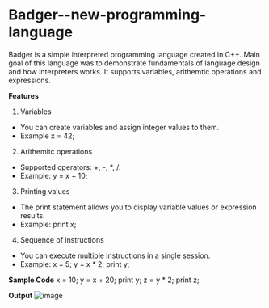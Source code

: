 # Badger--new-programming-language
Badger is a simple interpreted programming language created in C++. Main goal of this language was to demonstrate fundamentals of language design and how interpreters works. It supports variables, arithemtic operations and expressions.

**Features**
1. Variables
- You can create variables and assign integer values to them.
- Example x = 42;
2. Arithemitc operations
- Supported operators: +, -, *, /.
- Example: y = x + 10;
3. Printing values
- The print statement allows you to display variable values or expression results.
- Example: print x;
4. Sequence of instructions
- You can execute multiple instructions in a single session.
- Example:
x = 5;
y = x * 2;
print y;

**Sample Code**
x = 10;
y = x + 20;
print y;
z = y * 2;
print z;

**Output**
![image](https://github.com/user-attachments/assets/fb1e015f-6617-4ed1-9229-4ba596583bf4)





